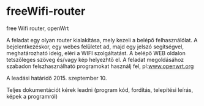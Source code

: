 # freeWifi-router
free Wifi router, openWrt

A feladat egy olyan router kialakítása, mely kezeli a belépő felhasználólat.
A bejelentkezéskor, egy webes felületet ad, majd egy jelszó segítségvel, meghatározható ideig, eléri a WIFI szolgáltatást.
A belépő WEB oldalon tetszőleges szöveg és/vagy kép helyezhtő el.
A feladat megoldásához szabadon felszhasználható programokat használj fel, pl:www.openwrt.org

A leadási határidő 2015. szeptember 10.

Teljes dokumentációt kérek leadni (program kód, fordítás, telepítési leírás, képek a programról)
